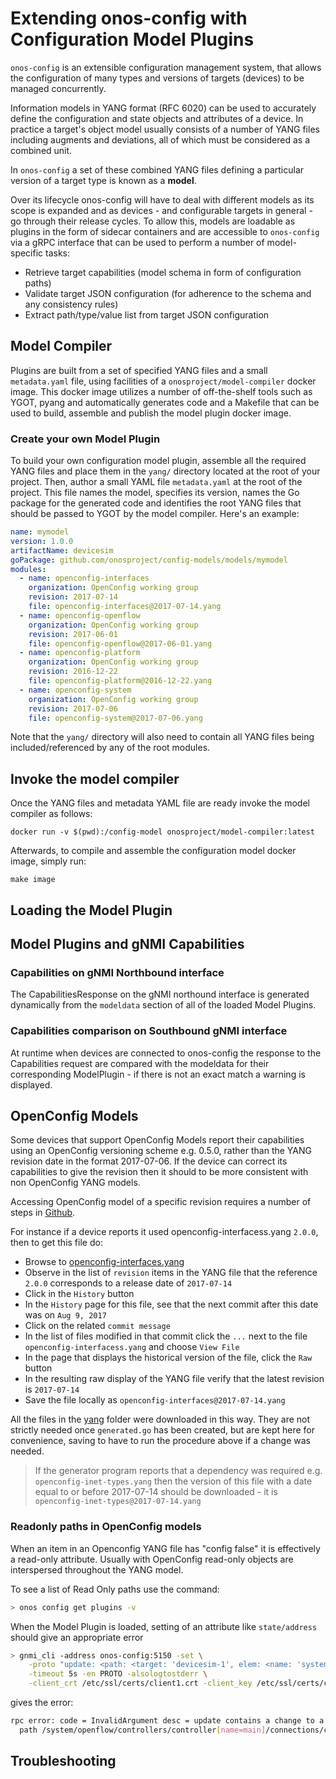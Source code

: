 # Extending onos-config with Configuration Model Plugins

`onos-config` is an extensible configuration management system, that allows the
configuration of many types and versions of targets (devices) to be managed
concurrently.

Information models in YANG format (RFC 6020) can be used to accurately define
the configuration and state objects and attributes of a device. In practice a
target's object model usually consists of a number of YANG files including
augments and deviations, all of which must be considered as a combined unit.

In `onos-config` a set of these combined YANG files defining a particular
version of a target type is known as a **model**.

Over its lifecycle onos-config will have to deal with different models as
its scope is expanded and as devices - and configurable targets in general -
go through their release cycles. To allow this, models are loadable as plugins in
the form of sidecar containers and are accessible to `onos-config` via a gRPC interface 
that can be used to perform a number of model-specific tasks:

* Retrieve target capabilities (model schema in form of configuration paths)
* Validate target JSON configuration (for adherence to the schema and any consistency rules)
* Extract path/type/value list from target JSON configuration

## Model Compiler

Plugins are built from a set of specified YANG files and a small `metadata.yaml` file,
using facilities of a `onosproject/model-compiler` docker image. This docker image utilizes
a number of off-the-shelf tools such as YGOT, pyang and automatically generates code and 
a Makefile that can be used to build, assemble and publish the model plugin docker image.

### Create your own Model Plugin
To build your own configuration model plugin, assemble all the required YANG files and place
them in the `yang/` directory located at the root of your project. Then, author a
small YAML file `metadata.yaml` at the root of the project. This file names the model,
specifies its version, names the Go package for the generated code and
identifies the root YANG files that should be passed to YGOT by the model compiler.
Here's an example:
```yaml
name: mymodel
version: 1.0.0
artifactName: devicesim
goPackage: github.com/onosproject/config-models/models/mymodel
modules:
  - name: openconfig-interfaces
    organization: OpenConfig working group
    revision: 2017-07-14
    file: openconfig-interfaces@2017-07-14.yang
  - name: openconfig-openflow
    organization: OpenConfig working group
    revision: 2017-06-01
    file: openconfig-openflow@2017-06-01.yang
  - name: openconfig-platform
    organization: OpenConfig working group
    revision: 2016-12-22
    file: openconfig-platform@2016-12-22.yang
  - name: openconfig-system
    organization: OpenConfig working group
    revision: 2017-07-06
    file: openconfig-system@2017-07-06.yang
```
Note that the `yang/` directory will also need to contain all YANG files being included/referenced
by any of the root modules.

## Invoke the model compiler
Once the YANG files and metadata YAML file are ready invoke the model compiler as follows:
```shell
docker run -v $(pwd):/config-model onosproject/model-compiler:latest
```

Afterwards, to compile and assemble the configuration model docker image, simply run:
```shell
make image
```


## Loading the Model Plugin

## Model Plugins and gNMI Capabilities
### Capabilities on gNMI Northbound interface
The CapabilitiesResponse on the gNMI northound interface is generated dynamically
from the `modeldata` section of all of the loaded Model Plugins.

### Capabilities comparison on Southbound gNMI interface
At runtime when devices are connected to onos-config the response to the
Capabilities request are compared with the
modeldata for their corresponding ModelPlugin - if there is not an exact
match a warning is displayed.

## OpenConfig Models
Some devices that support OpenConfig Models report their capabilities using an
OpenConfig versioning scheme e.g. 0.5.0, rather than the YANG revision date in
the format 2017-07-06. If the device can correct its capabilities to give the
revision then it should to be more consistent with non OpenConfig YANG models.

Accessing OpenConfig model of a specific revision requires a number of steps in
[Github](https://github.com/openconfig/public).

For instance if a device reports it used openconfig-interfacess.yang `2.0.0`,
then to get this file do:

* Browse to [openconfig-interfaces.yang](https://github.com/openconfig/public/blob/master/release/models/interfaces/openconfig-interfaces.yang)
* Observe in the list of `revision` items in the YANG file that the reference
`2.0.0` corresponds to a release date of `2017-07-14`
* Click in the `History` button
* In the `History` page for this file, see that the next commit after this
date was on `Aug 9, 2017`
* Click on the related `commit message`
* In the list of files modified in that commit click the `...` next to the file
`openconfig-interfacess.yang` and choose `View File`
* In the page that displays the historical version of the file, click the `Raw` button
* In the resulting raw display of the YANG file verify that the latest revision is `2017-07-14`
* Save the file locally as `openconfig-interfaces@2017-07-14.yang`

All the files in the [yang](../modelplugin/yang) folder were downloaded in this
way. They are not strictly needed once `generated.go` has been created, but are
kept here for convenience, saving to have to run the procedure above if a change
was needed.

> If the generator program reports that a dependency was required e.g.
`openconfig-inet-types.yang` then the version of this file with a date equal
to or before 2017-07-14 should be downloaded - it is `openconfig-inet-types@2017-07-14.yang`

### Readonly paths in OpenConfig models
When an item in an Openconfig YANG file has "config false" it is effectively a
read-only attribute. Usually with OpenConfig read-only objects are interspersed
throughout the YANG model.

To see a list of Read Only paths use the command:
```bash
> onos config get plugins -v
```

When the Model Plugin is loaded, setting of an attribute like `state/address`
should give an appropriate error

```bash
> gnmi_cli -address onos-config:5150 -set \
    -proto "update: <path: <target: 'devicesim-1', elem: <name: 'system'> elem: <name: 'openflow'> elem: <name: 'controllers'> elem: <name: 'controller' key: <key: 'name' value: 'main'>> elem: <name: 'connections'> elem: <name: 'connection' key: <key: 'aux-id' value: '0'>> elem: <name: 'state'> elem: <name: 'address'>> val: <string_val: '192.0.2.11'>>" \
    -timeout 5s -en PROTO -alsologtostderr \
    -client_crt /etc/ssl/certs/client1.crt -client_key /etc/ssl/certs/client1.key -ca_crt /etc/ssl/certs/onfca.crt
```
gives the error:
```bash
rpc error: code = InvalidArgument desc = update contains a change to a read only
  path /system/openflow/controllers/controller[name=main]/connections/connection[aux-id=0]/state/address. Rejected
```

## Troubleshooting
